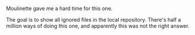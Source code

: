Moulinette gave me a hard time for this one.

The goal is to show all ignored files in the local repository. There's half a million ways of doing this one, and apparently this was not the right answer.
